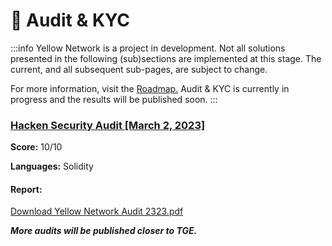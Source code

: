 # 🔐 Audit & KYC

:::info
Yellow Network is a project in development. Not all solutions presented in the following (sub)sections are implemented at this stage. The current, and all subsequent sub-pages, are subject to change.

For more information, visit the [Roadmap.](../../about/roadmap.md)
Audit & KYC is currently in progress and the results will be published soon.
:::

### [Hacken Security Audit \[March 2, 2023\]](https://hacken.io/audits/yellownetwork/)

**Score:** 10/10

**Languages:** Solidity

#### Report:

[Download Yellow Network Audit 2323.pdf](/assets/Yellow%20Network%20Audit%202323.pdf)

_**More audits will be published closer to TGE.**_
